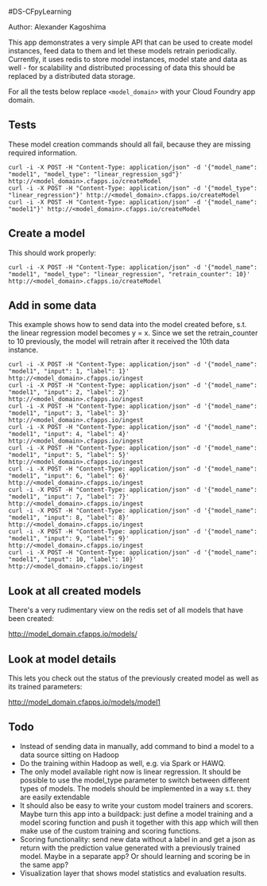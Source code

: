 #DS-CFpyLearning

Author: Alexander Kagoshima

This app demonstrates a very simple API that can be used to create model instances, feed data to them and let these models retrain periodically. Currently, it uses redis to store model instances, model state and data as well - for scalability and distributed processing of data this should be replaced by a distributed data storage.

For all the tests below replace ```<model_domain>``` with your Cloud Foundry app domain.

Tests
--
These model creation commands should all fail, because they are missing required information.

```
curl -i -X POST -H "Content-Type: application/json" -d '{"model_name": "model1", "model_type": "linear_regression_sgd"}' http://<model_domain>.cfapps.io/createModel
curl -i -X POST -H "Content-Type: application/json" -d '{"model_type": "linear_regression"}' http://<model_domain>.cfapps.io/createModel
curl -i -X POST -H "Content-Type: application/json" -d '{"model_name": "model1"}' http://<model_domain>.cfapps.io/createModel
```


Create a model
--
This should work properly:

```
curl -i -X POST -H "Content-Type: application/json" -d '{"model_name": "model1", "model_type": "linear_regression", "retrain_counter": 10}' http://<model_domain>.cfapps.io/createModel
```


Add in some data
--

This example shows how to send data into the model created before, s.t. the linear regression model becomes y = x. Since we set the retrain_counter to 10 previously, the model will retrain after it received the 10th data instance.

```
curl -i -X POST -H "Content-Type: application/json" -d '{"model_name": "model1", "input": 1, "label": 1}' http://<model_domain>.cfapps.io/ingest
curl -i -X POST -H "Content-Type: application/json" -d '{"model_name": "model1", "input": 2, "label": 2}' http://<model_domain>.cfapps.io/ingest
curl -i -X POST -H "Content-Type: application/json" -d '{"model_name": "model1", "input": 3, "label": 3}' http://<model_domain>.cfapps.io/ingest
curl -i -X POST -H "Content-Type: application/json" -d '{"model_name": "model1", "input": 4, "label": 4}' http://<model_domain>.cfapps.io/ingest
curl -i -X POST -H "Content-Type: application/json" -d '{"model_name": "model1", "input": 5, "label": 5}' http://<model_domain>.cfapps.io/ingest
curl -i -X POST -H "Content-Type: application/json" -d '{"model_name": "model1", "input": 6, "label": 6}' http://<model_domain>.cfapps.io/ingest
curl -i -X POST -H "Content-Type: application/json" -d '{"model_name": "model1", "input": 7, "label": 7}' http://<model_domain>.cfapps.io/ingest
curl -i -X POST -H "Content-Type: application/json" -d '{"model_name": "model1", "input": 8, "label": 8}' http://<model_domain>.cfapps.io/ingest
curl -i -X POST -H "Content-Type: application/json" -d '{"model_name": "model1", "input": 9, "label": 9}' http://<model_domain>.cfapps.io/ingest
curl -i -X POST -H "Content-Type: application/json" -d '{"model_name": "model1", "input": 10, "label": 10}' http://<model_domain>.cfapps.io/ingest
```

Look at all created models
--
There's a very rudimentary view on the redis set of all models that have been created:

http://model_domain.cfapps.io/models/

Look at model details
--
This lets you check out the status of the previously created model as well as its trained parameters:

http://model_domain.cfapps.io/models/model1

Todo
--
- Instead of sending data in manually, add command to bind a model to a data source sitting on Hadoop
- Do the training within Hadoop as well, e.g. via Spark or HAWQ.
- The only model available right now is linear regression. It should be possible to use the model_type parameter to switch between different types of models. The models should be implemented in a way s.t. they are easily extendable
- It should also be easy to write your custom model trainers and scorers. Maybe turn this app into a buildpack: just define a model training and a model scoring function and push it together with this app which will then make use of the custom training and scoring functions.
- Scoring functionality: send new data without a label in and get a json as return with the prediction value generated with a previously trained model. Maybe in a separate app? Or should learning and scoring be in the same app?
- Visualization layer that shows model statistics and evaluation results.
